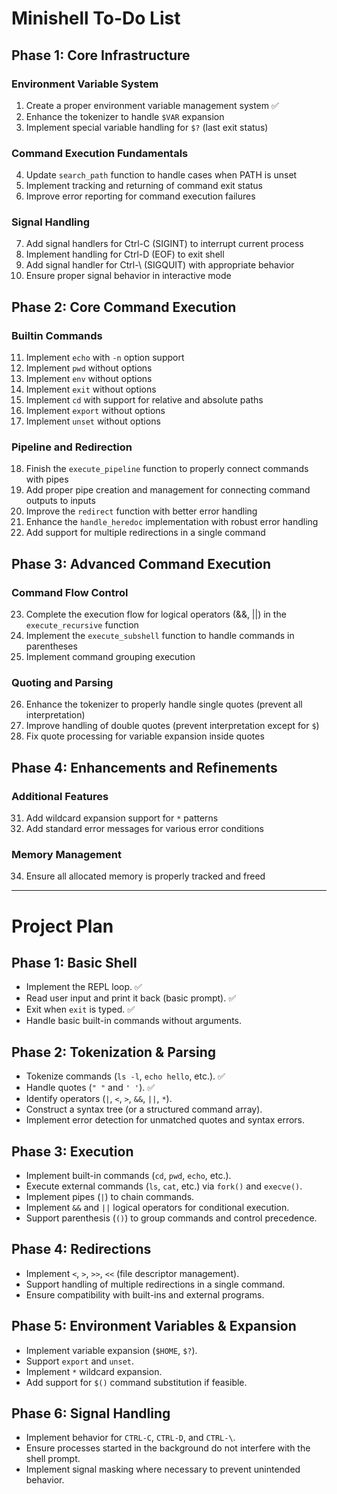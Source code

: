 # Minishell To-Do List

## Phase 1: Core Infrastructure

### Environment Variable System
1. Create a proper environment variable management system ✅
2. Enhance the tokenizer to handle `$VAR` expansion
3. Implement special variable handling for `$?` (last exit status)

### Command Execution Fundamentals
4. Update `search_path` function to handle cases when PATH is unset
5. Implement tracking and returning of command exit status
6. Improve error reporting for command execution failures

### Signal Handling
7. Add signal handlers for Ctrl-C (SIGINT) to interrupt current process
8. Implement handling for Ctrl-D (EOF) to exit shell
9. Add signal handler for Ctrl-\ (SIGQUIT) with appropriate behavior
10. Ensure proper signal behavior in interactive mode

## Phase 2: Core Command Execution

### Builtin Commands
11. Implement `echo` with `-n` option support
12. Implement `pwd` without options
13. Implement `env` without options
14. Implement `exit` without options
15. Implement `cd` with support for relative and absolute paths
16. Implement `export` without options
17. Implement `unset` without options

### Pipeline and Redirection
18. Finish the `execute_pipeline` function to properly connect commands with pipes
19. Add proper pipe creation and management for connecting command outputs to inputs
20. Improve the `redirect` function with better error handling
21. Enhance the `handle_heredoc` implementation with robust error handling
22. Add support for multiple redirections in a single command

## Phase 3: Advanced Command Execution

### Command Flow Control
23. Complete the execution flow for logical operators (&&, ||) in the `execute_recursive` function
24. Implement the `execute_subshell` function to handle commands in parentheses
25. Implement command grouping execution

### Quoting and Parsing
26. Enhance the tokenizer to properly handle single quotes (prevent all interpretation)
27. Improve handling of double quotes (prevent interpretation except for `$`)
28. Fix quote processing for variable expansion inside quotes

## Phase 4: Enhancements and Refinements

### Additional Features
31. Add wildcard expansion support for `*` patterns
32. Add standard error messages for various error conditions

### Memory Management
34. Ensure all allocated memory is properly tracked and freed

---------------------------------------------------------------------------------------------------
# Project Plan

## Phase 1: Basic Shell
- Implement the REPL loop. ✅
- Read user input and print it back (basic prompt). ✅
- Exit when `exit` is typed. ✅
- Handle basic built-in commands without arguments.

## Phase 2: Tokenization & Parsing
- Tokenize commands (`ls -l`, `echo hello`, etc.). ✅
- Handle quotes (`" "` and `' '`). ✅
- Identify operators (`|`, `<`, `>`, `&&`, `||`, `*`). 
- Construct a syntax tree (or a structured command array).
- Implement error detection for unmatched quotes and syntax errors.

## Phase 3: Execution
- Implement built-in commands (`cd`, `pwd`, `echo`, etc.).
- Execute external commands (`ls`, `cat`, etc.) via `fork()` and `execve()`.
- Implement pipes (`|`) to chain commands.
- Implement `&&` and `||` logical operators for conditional execution.
- Support parenthesis (`()`) to group commands and control precedence.

## Phase 4: Redirections
- Implement `<`, `>`, `>>`, `<<` (file descriptor management).
- Support handling of multiple redirections in a single command.
- Ensure compatibility with built-ins and external programs.

## Phase 5: Environment Variables & Expansion
- Implement variable expansion (`$HOME`, `$?`).
- Support `export` and `unset`.
- Implement `*` wildcard expansion.
- Add support for `$()` command substitution if feasible.

## Phase 6: Signal Handling
- Implement behavior for `CTRL-C`, `CTRL-D`, and `CTRL-\`.
- Ensure processes started in the background do not interfere with the shell prompt.
- Implement signal masking where necessary to prevent unintended behavior.
